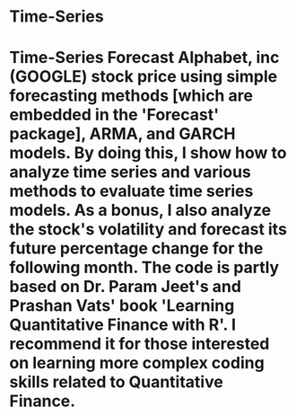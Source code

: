 # Time-Series
# Time-Series Forecast Alphabet, inc (GOOGLE) stock price using simple forecasting methods [which are embedded in the 'Forecast' package], ARMA, and GARCH models. By doing this, I show how to analyze time series and various methods to evaluate time series models. As a bonus, I also analyze the stock's volatility and forecast its future percentage change for the following month.  The code is partly based on Dr. Param Jeet's and Prashan Vats' book 'Learning Quantitative Finance with R'. I recommend it for those interested on learning more complex coding skills related to Quantitative Finance. 

